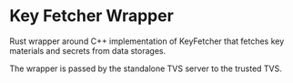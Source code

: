 # Key Fetcher Wrapper

Rust wrapper around C++ implementation of KeyFetcher that fetches key materials
and secrets from data storages.

The wrapper is passed by the standalone TVS server to the trusted TVS.

